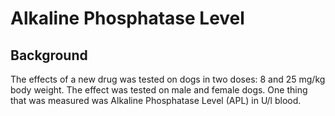 # Alkaline Phosphatase Level

## Background

The effects of a new drug was tested on dogs in two doses: 8 and 25 mg/kg body weight.
The effect was tested on male and female dogs.
One thing that was measured was Alkaline Phosphatase Level (APL) in U/l blood.
